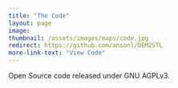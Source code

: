 ```yaml
---
title: "The Code"
layout: page
image: 
thumbnail: /assets/images/maps/code.jpg
redirect: https://github.com/ansonl/DEM2STL
more-link-text: "View Code"
---
```


Open Source code released under GNU AGPLv3.
